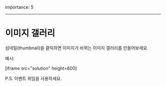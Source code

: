importance: 5

---

# 이미지 갤러리

섬네일(thumbnail)을 클릭하면 이미지가 바뀌는 이미지 갤러리를 만들어보세요.

예시:

[iframe src="solution" height=600]

P.S. 이벤트 위임을 사용하세요.
